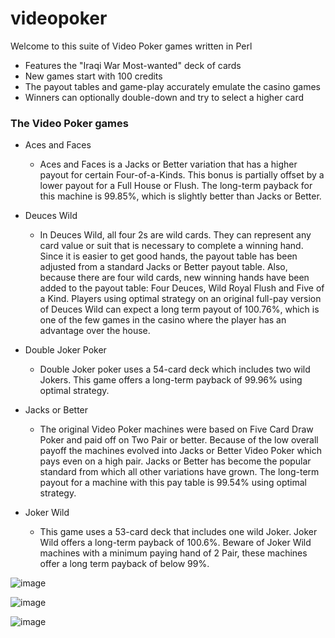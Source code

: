 # videopoker

Welcome to this suite of Video Poker games written in Perl
- Features the "Iraqi War Most-wanted" deck of cards
- New games start with 100 credits
- The payout tables and game-play accurately emulate the casino games
- Winners can optionally double-down and try to select a higher card

### The Video Poker games

- Aces and Faces
  - Aces and Faces is a Jacks or Better variation that has a higher payout for certain Four-of-a-Kinds. This bonus is partially offset by a lower payout for a Full House or Flush. The long-term payback for this machine is 99.85%, which is slightly better than Jacks or Better.

- Deuces Wild
  - In Deuces Wild, all four 2s are wild cards. They can represent any card value or suit that is necessary to complete a winning hand. Since it is easier to get good hands, the payout table has been adjusted from a standard Jacks or Better payout table. Also, because there are four wild cards, new winning hands have been added to the payout table: Four Deuces, Wild Royal Flush and Five of a Kind. Players using optimal strategy on an original full-pay version of Deuces Wild can expect a long term payout of 100.76%, which is one of the few games in the casino where the player has an advantage over the house.

- Double Joker Poker
  - Double Joker poker uses a 54-card deck which includes two wild Jokers. This game offers a long-term payback of 99.96% using optimal strategy.

- Jacks or Better
  - The original Video Poker machines were based on Five Card Draw Poker and paid off on Two Pair or better. Because of the low overall payoff the machines evolved into Jacks or Better Video Poker which pays even on a high pair. Jacks or Better has become the popular standard from which all other variations have grown. The long-term payout for a machine with this pay table is 99.54% using optimal strategy.

- Joker Wild
  - This game uses a 53-card deck that includes one wild Joker. Joker Wild offers a long-term payback of 100.6%. Beware of Joker Wild machines with a minimum paying hand of 2 Pair, these machines offer a long term payback of below 99%.

![image](https://user-images.githubusercontent.com/2509012/223828296-7a54f5c2-79a8-4891-8981-1ae8da322f90.png)

![image](https://user-images.githubusercontent.com/2509012/223826682-27e2109c-1037-4656-aed0-84a8f944de95.png)

![image](https://user-images.githubusercontent.com/2509012/223827006-676eda5c-1322-482c-8b8f-57a81d76a74b.png)
